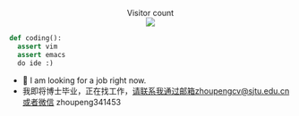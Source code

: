 <p align="center"> 
  Visitor count<br>
  <img src="https://profile-counter.glitch.me/PeterouZh/count.svg" />
</p>


```python
def coding():
  assert vim
  assert emacs
  do ide :)

```

- 🤔 I am looking for a job right now.
- 我即将博士毕业，正在找工作，请联系我通过邮箱zhoupengcv@sjtu.edu.cn或者微信 zhoupeng341453

<!--
**PeterouZh/PeterouZh** is a ✨ _special_ ✨ repository because its `README.md` (this file) appears on your GitHub profile.

Here are some ideas to get you started:

- 🔭 I’m currently working on ...
- 🌱 I’m currently learning ...
- 👯 I’m looking to collaborate on ...
- 🤔 I’m looking for help with ...
- 💬 Ask me about ...
- 📫 How to reach me: ...
- 😄 Pronouns: ...
- ⚡ Fun fact: ...
-->
